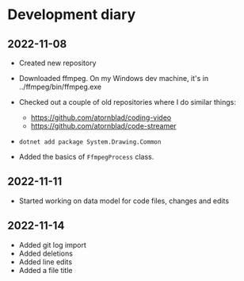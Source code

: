 # Development diary

## 2022-11-08

 - Created new repository
 - Downloaded ffmpeg. On my Windows dev machine, it's in ../ffmpeg/bin/ffmpeg.exe
 - Checked out a couple of old repositories where I do similar things:
   - https://github.com/atornblad/coding-video
   - https://github.com/atornblad/code-streamer

 - `dotnet add package System.Drawing.Common`
 - Added the basics of `FfmpegProcess` class.

## 2022-11-11

 - Started working on data model for code files, changes and edits

## 2022-11-14

 - Added git log import
 - Added deletions
 - Added line edits
 - Added a file title

